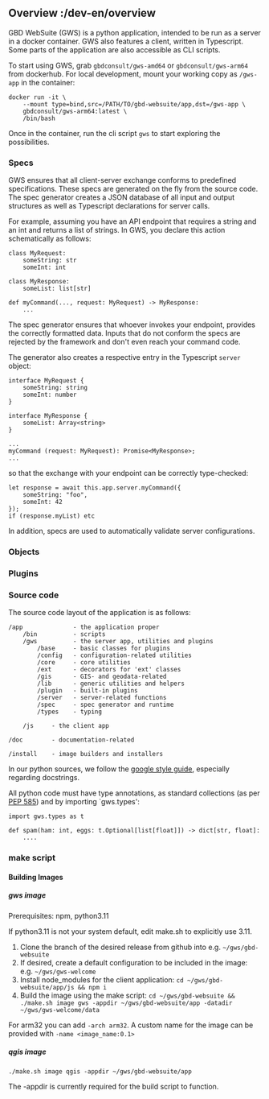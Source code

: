 ## Overview :/dev-en/overview

GBD WebSuite (GWS) is a python application, intended to be run as a server in a docker container. GWS also features a client, written in Typescript. Some parts of the application are also accessible as CLI scripts.

To start using GWS, grab `gbdconsult/gws-amd64` or `gbdconsult/gws-arm64` from dockerhub. For local development, mount your working copy as `/gws-app` in the container:

```
docker run -it \
    --mount type=bind,src=/PATH/TO/gbd-websuite/app,dst=/gws-app \
    gbdconsult/gws-arm64:latest \
    /bin/bash
```

Once in the container, run the cli script `gws` to start exploring the possibilities.

### Specs

GWS ensures that all client-server exchange conforms to predefined specifications. These specs are generated on the fly from the source code. The spec generator creates a JSON database of all input and output structures as well as Typescript declarations for server calls.

For example, assuming you have an API endpoint that requires a string and an int and returns a list of strings. In GWS, you declare this action schematically as follows:

```
class MyRequest:
    someString: str
    someInt: int

class MyResponse:
    someList: list[str]

def myCommand(..., request: MyRequest) -> MyResponse:
    ...
```

The spec generator ensures that whoever invokes your endpoint, provides the correctly formatted data. Inputs that do not conform the specs are rejected by the framework and don't even reach your command code.

The generator also creates a respective entry in the Typescript `server` object:

```
interface MyRequest {
    someString: string
    someInt: number
}

interface MyResponse {
    someList: Array<string>
}

...
myCommand (request: MyRequest): Promise<MyResponse>;
...

```

so that the exchange with your endpoint can be correctly type-checked:

```
let response = await this.app.server.myCommand({
    someString: "foo",
    someInt: 42
});
if (response.myList) etc
```

In addition, specs are used to automatically validate server configurations.

### Objects

### Plugins

### Source code

The source code layout of the application is as follows:

```
/app              - the application proper
    /bin          - scripts
    /gws          - the server app, utilities and plugins
        /base     - basic classes for plugins 
        /config   - configuration-related utilities
        /core     - core utilities
        /ext      - decorators for 'ext' classes
        /gis      - GIS- and geodata-related
        /lib      - generic utilities and helpers
        /plugin   - built-in plugins
        /server   - server-related functions
        /spec     - spec generator and runtime
        /types    - typing
    
    /js     - the client app            

/doc        - documentation-related

/install    - image builders and installers
```

In our python sources, we follow the [google style guide](https://google.github.io/styleguide/pyguide.html), especially regarding docstrings.

All python code must have type annotations, as standard collections (as per [PEP 585](https://peps.python.org/pep-0585/)) and by importing `gws.types':

```
import gws.types as t

def spam(ham: int, eggs: t.Optional[list[float]]) -> dict[str, float]:
    ....

```

### make script



#### Building Images

##### gws image

Prerequisites: npm, python3.11

If python3.11 is not your system default, edit make.sh to explicitly use 3.11.

1. Clone the branch of the desired release from github into e.g. `~/gws/gbd-websuite`
2. If desired, create a default configuration to be included in the image: e.g. `~/gws/gws-welcome`
3. Install node_modules for the client application: `cd ~/gws/gbd-websuite/app/js && npm i`
4. Build the image using the make script: `cd ~/gws/gbd-websuite && ./make.sh image gws -appdir ~/gws/gbd-websuite/app -datadir ~/gws/gws-welcome/data`

For arm32 you can add `-arch arm32`. A custom name for the image can be provided with `-name <image_name:0.1>`

##### qgis image

`./make.sh image qgis -appdir ~/gws/gbd-websuite/app`

The -appdir is currently required for the build script to function.


